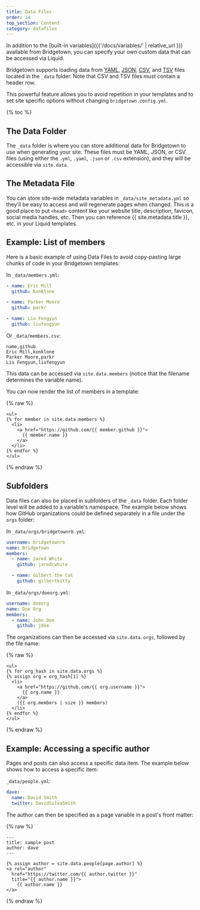 ```yaml
---
title: Data Files
order: 14
top_section: Content
category: datafiles
---
```


In addition to the [built-in variables]({{'/docs/variables/' | relative_url }}) available from Bridgetown,
you can specify your own custom data that can be accessed via Liquid.

Bridgetown supports loading data from [YAML](http://yaml.org/), [JSON](http://www.json.org/), [CSV](https://en.wikipedia.org/wiki/Comma-separated_values), and [TSV](https://en.wikipedia.org/wiki/Tab-separated_values) files located in the `_data` folder.
Note that CSV and TSV files *must* contain a header row.

This powerful feature allows you to avoid repetition in your templates and to
set site specific options without changing `bridgetown.config.yml`.

{% toc %}

## The Data Folder

The `_data` folder is where you can store additional data for Bridgetown to use when
generating your site. These files must be YAML, JSON, or CSV files (using either
the `.yml`, `.yaml`, `.json` or `.csv` extension), and they will be
accessible via `site.data`.

## The Metadata File

You can store site-wide metadata variables in `_data/site_metadata.yml` so
they'll be easy to access and will regenerate pages when changed. This is a good
place to put `<head>` content like your website title, description, favicon, social media handles, etc. Then you can reference {{ site.metadata.title }}, etc. in your Liquid templates.

## Example: List of members

Here is a basic example of using Data Files to avoid copy-pasting large chunks
of code in your Bridgetown templates:

In `_data/members.yml`:

```yaml
- name: Eric Mill
  github: konklone

- name: Parker Moore
  github: parkr

- name: Liu Fengyun
  github: liufengyun
```

Or `_data/members.csv`:

```
name,github
Eric Mill,konklone
Parker Moore,parkr
Liu Fengyun,liufengyun
```

This data can be accessed via `site.data.members` (notice that the filename
determines the variable name).

You can now render the list of members in a template:

{% raw %}
```liquid
<ul>
{% for member in site.data.members %}
  <li>
    <a href="https://github.com/{{ member.github }}">
      {{ member.name }}
    </a>
  </li>
{% endfor %}
</ul>
```
{% endraw %}

## Subfolders

Data files can also be placed in subfolders of the `_data` folder. Each folder
level will be added to a variable's namespace. The example below shows how
GitHub organizations could be defined separately in a file under the `orgs`
folder:

In `_data/orgs/bridgetownrb.yml`:

```yaml
username: bridgetownrb
name: Bridgetown
members:
  - name: Jared White
    github: jaredcwhite

  - name: Gilbert the Cat
    github: gilbertkitty
```

In `_data/orgs/doeorg.yml`:

```yaml
username: doeorg
name: Doe Org
members:
  - name: John Doe
    github: jdoe
```

The organizations can then be accessed via `site.data.orgs`, followed by the
file name:

{% raw %}
```liquid
<ul>
{% for org_hash in site.data.orgs %}
{% assign org = org_hash[1] %}
  <li>
    <a href="https://github.com/{{ org.username }}">
      {{ org.name }}
    </a>
    ({{ org.members | size }} members)
  </li>
{% endfor %}
</ul>
```
{% endraw %}

## Example: Accessing a specific author

Pages and posts can also access a specific data item. The example below shows how to access a specific item:

`_data/people.yml`:

```yaml
dave:
  name: David Smith
  twitter: DavidSilvaSmith
```

The author can then be specified as a page variable in a post's front matter:

{% raw %}
```liquid
---
title: sample post
author: dave
---

{% assign author = site.data.people[page.author] %}
<a rel="author"
  href="https://twitter.com/{{ author.twitter }}"
  title="{{ author.name }}">
    {{ author.name }}
</a>
```
{% endraw %}
